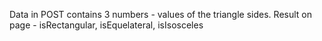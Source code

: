 Data in POST contains 3 numbers - values of the triangle sides. Result on page - isRectangular, isEquelateral, isIsosceles
